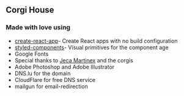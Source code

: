 ## Corgi House

### Made with love using
- [create-react-app](https://github.com/facebookincubator/create-react-app)- Create React apps with no build configuration
- [styled-components](https://github.com/styled-components/styled-components)- Visual primitives for the component age
- Google Fonts
- Special thanks to [Jeca Martinex](http://jecamartinez.com/) and the corgis
- Adobe Photoshop and Adobe Illustrator
- DNS.lu for the domain
- CloudFlare for free DNS service
- mailgun for email-redirection
